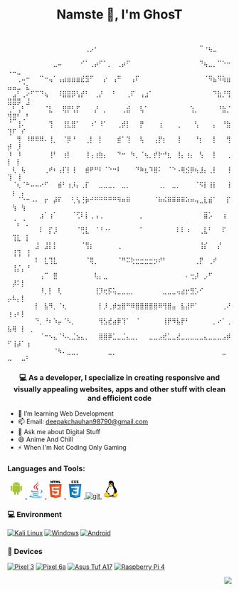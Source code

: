 <!--
**Dipak-Chauhan/dipak-chauhan** is a ✨ _special_ ✨ repository because its `README.md` (this file) appears on your GitHub profile.

Here are some ideas to get you started:

- 🔭 I’m currently working on ...
- 🌱 I’m currently learning ...
- 👯 I’m looking to collaborate on ...
- 🤔 I’m looking for help with ...
- 💬 Ask me about ...
- 📫 How to reach me: ...
- 😄 Pronouns: ...
- ⚡ Fun fact: ...
-->

<h1 align="center">Namste 👋, I'm GhosT</h1>

⠀

⠀⠀⠀⠀⠀⠀⠀⠀⠀⠀⠀⠀⠀⠀⠀⠀⠀⢀⡠⠂⠀⠀⠀⠀⠀⠀⠀⠀⠀⠀⠀⠀⠀⠀⠀⠀⠀⠀⠀⠀⠀⠀⠉⠐⢦⣀⠀⠀⠀⠀⠀⠀⠀⠀⠀
⠀⠀⠀⠀⠀⠀⠀⠀⠀⠀⣀⠤⠀⠀⠀⠀⠊⠁⢀⡴⠋⠁⡀⠀⢀⡴⠋⠀⠀⠀⠀⠀⠀⠀⠀⠀⠀⠀⠀⠀⠀⠀⠙⢦⣀⡀⠉⠑⠒⠠⠤⣀⠀⠀⠀
⠀⠀⢀⠤⠒⠀⠀⠉⠒⢤⠁⢠⣴⣶⣶⣶⣞⣻⠋⠀⠀⡔⠀⢠⠛⠀⠀⢠⠏⠀⠀⠀⠀⠀⠀⠀⠀⠀⠀⠀⠀⠀⠀⠈⠻⣦⠻⢷⣶⣤⣤⣀⠈⣆⠀
⠀⣠⠃⢀⠔⠋⠉⠙⢦⠀⠀⠸⣿⣿⡿⢣⡞⠃⠀⢀⡜⠀⠀⠃⠀⠀⢀⠏⠀⢠⣰⠁⠀⠀⠀⠀⠀⠀⠀⠀⠀⠀⠀⠀⠀⠙⣷⡘⢻⣿⣿⡿⠀⣸⠀
⢀⠃⢠⠃⠀⠀⠀⠀⠈⣇⠀⠀⢿⡟⢣⡏⠀⠀⠀⡜⠀⡀⠀⠀⠀⢀⣾⠀⠀⢧⠁⠀⠀⠀⠀⠀⠀⠀⠀⠀⢱⡀⠀⠀⠀⠀⠘⣷⡈⢻⣿⠃⢀⠃⠀
⠈⠀⢸⠄⠀⠀⠀⠀⠀⢹⠀⠀⢸⣇⣿⠁⠀⠀⠰⠁⠸⠁⠀⠀⢀⡾⡇⠀⠀⡟⠀⠀⠀⢰⠀⠀⠀⢀⠀⠀⠀⢣⠀⠀⠀⡄⠀⠘⣷⢹⠏⠀⠎⠀⠀
⠀⠀⢻⠀⠸⠿⠿⠿⠄⢸⡀⠀⠈⡿⠘⠀⠀⢀⡇⠀⡇⠀⠀⠀⣾⠁⢹⠀⠀⢧⠀⠀⢠⡟⡆⠀⠀⢸⠀⠀⠀⠘⡆⠀⠀⡇⠀⠀⢻⡾⠀⡸⠀⠀⠀
⠸⠀⠸⠀⠀⠀⠀⠀⠀⢸⠃⠀⢰⡇⠀⠀⠀⢸⢠⢰⣷⡄⠀⠀⠙⠒⠀⠳⡀⠈⢦⡀⡞⡗⠚⣆⠀⢸⡄⢰⡄⠀⢣⠀⠀⡇⠀⠀⢀⡇⠀⡇⠀⠀⠀
⠀⢇⠀⢧⠀⠀⠀⠀⢀⠞⠆⢠⡏⡇⢸⠀⠀⣾⠟⠛⠇⠈⠑⠒⠇⠀⠀⠀⠙⠷⣆⠹⣿⠅⠀⠈⠑⠠⢿⣪⡿⢦⣸⡄⢀⡇⠀⠀⢸⢹⠀⢸⠀⠀⠀
⠀⠈⢆⠈⠓⠤⠤⠔⠋⠀⠀⣾⠃⢰⡸⡄⢀⡏⠀⠀⣀⣀⣀⡀⠀⣀⡀⠀⠀⠀⠀⠀⠀⢀⡀⠀⣀⡀⠀⠀⠀⠈⠫⡇⢸⡇⠀⠀⢸⠀⡆⠀⡄⠀⠀
⠀⠀⠈⠑⠒⠠⠄⠀⡖⠀⡼⠏⠀⠀⢃⢣⢘⡷⠚⠛⠛⠛⠛⠛⠻⠶⠿⠀⠀⠀⠀⠀⠈⠷⠮⠿⠿⠿⠿⠵⠶⢤⣀⣇⣾⠁⠀⠀⡏⠀⢳⠀⢳⠀⠀
⠀⠀⠀⠀⠀⠀⠀⣰⠁⢰⠁⠀⠀⠀⠈⢋⠇⡇⢀⢠⢀⠀⠀⠀⠀⠀⠀⠀⠀⡀⠀⠀⠀⠀⠀⠀⠀⠀⠀⠀⠀⠀⠀⣿⡡⠀⠀⢰⠀⠀⠈⡄⠈⡀⠀
⠀⠀⠀⠀⠀⠀⠀⠇⠀⡏⡸⠀⠀⠀⠀⠈⢛⣇⠀⠈⠘⠐⠂⠀⠀⠀⠀⠀⠀⠁⠀⠀⠀⠀⠀⠀⠀⠇⠇⠰⠀⠀⢀⣇⠃⠀⠀⠏⠀⠀⢹⣇⠀⡇⠀
⠀⠀⠀⠀⠀⠀⣸⠀⣸⡇⡇⠀⠀⠀⠀⠀⠈⢻⡆⠀⠀⠀⠀⠀⢀⠀⠀⠀⠀⠀⠀⠀⠀⠀⠀⠀⠀⠀⠀⠀⠀⠀⢸⡎⠀⠀⡜⠀⠀⠀⢸⢹⠀⢸⠀
⠀⠀⠀⠀⠀⠀⠇⠀⣇⢹⣇⠀⠀⠀⠀⠀⠀⠈⢿⡀⠀⠀⠀⠀⠈⠛⠭⢗⣒⣒⣒⣒⡲⠞⠃⠀⠀⠀⠀⠀⠀⢀⡟⠀⢀⠞⠀⠀⠀⠀⢸⡌⡄⠘⠀
⠀⠀⠀⠀⠀⠀⠀⢠⠉⠀⣿⠀⠀⠀⠀⠀⠀⠀⠀⢧⡄⣀⠀⠀⠀⠀⠀⠀⠀⠀⠀⠀⠀⠀⠀⠀⠀⠀⠀⠄⢒⡼⠀⡠⠋⠀⠀⠀⠀⠀⡼⠅⡇⠀⠀
⠀⠀⠀⠀⠀⠀⠀⠸⡀⡇⠀⢇⠀⠀⠀⠀⠀⠀⠀⢸⡹⢖⡯⢥⣀⣀⣀⡀⠀⠀⠀⠀⠀⠀⣀⣀⣀⢤⣴⡖⣻⡡⠊⠀⠀⠀⠀⠀⠀⡤⠧⡄⡇⠀⠀
⠀⠀⠀⠀⠀⠀⡇⠀⣧⠻⡀⠈⢆⠀⠀⠀⠀⠀⠀⠀⡇⡸⢀⡾⣲⣿⠛⠿⣿⣿⣿⣿⣿⠿⢻⣿⣤⠀⣧⣼⠟⠁⠀⠀⠀⠀⠀⢀⠜⢰⢠⠆⡇⠀⠀
⠀⠀⠀⠀⠀⠀⠙⡀⠘⠆⠱⡤⠈⠣⡀⠀⠀⠀⠀⠀⢻⣣⣞⣴⡿⢹⠁⠀⠈⠀⠀⠀⠀⠀⢸⡟⠻⣧⡟⠃⠀⠀⠀⠀⠀⡀⠔⠁⢀⣧⢿⠀⡇⠀⡀
⠀⠀⠀⠀⠀⠀⠀⠈⠒⠢⣄⠈⠣⢄⣈⣢⣄⡀⠀⠀⣿⣿⡿⣁⣀⣈⣄⣀⡀⠀⠀⣀⣀⣠⣞⣁⣀⣜⣀⣀⣀⣀⣀⣄⣀⣀⣀⣠⡾⠋⢸⡼⠁⢰⠀
⠀⠀⠀⠀⠀⠀⠀⠀⠀⠀⠈⠳⠄⣀⣀⡀⠀⠀⠀⠀⠀⠀⣀⡀⠀⠀⠀⠀⠀⠀⠀⠀⠀⠀⠀⠀⠀⠀⠀⠀⠀⠀⠀⠀⠀⠀⠀⣀⠀⠤⠀⠀⠤⠃⠀



<h3 align="center">💻 As a developer, I specialize in creating responsive and visually appealing websites, apps and other stuff with clean and efficient code
</h3>

- 🌱 I’m learning Web Development 
- 📫 Email: deepakchauhan98790@gmail.com
- 💬 Ask me about Digital Stuff
- 😄 Anime And Chill
- ⚡ When I'm Not Coding Only Gaming

<h3 align="left">Languages and Tools:</h3>
<p align="left">  <a href="https://developer.android.com" target="_blank" rel="noreferrer"> <img src="https://raw.githubusercontent.com/devicons/devicon/master/icons/android/android-original-wordmark.svg" alt="android" width="40" height="40"/> </a>   <a href="https://www.java.com" target="_blank" rel="noreferrer"> <img src="https://raw.githubusercontent.com/devicons/devicon/master/icons/java/java-original.svg" alt="java" width="40" height="40"/> </a>   <a href="https://www.w3.org/html/" target="_blank" rel="noreferrer"> <img src="https://raw.githubusercontent.com/devicons/devicon/master/icons/html5/html5-original-wordmark.svg" alt="html5" width="40" height="40"/> </a>   <a href="https://www.w3schools.com/css/" target="_blank" rel="noreferrer"> <img src="https://raw.githubusercontent.com/devicons/devicon/master/icons/css3/css3-original-wordmark.svg" alt="css3" width="40" height="40"/> </a>   <a href="https://git-scm.com/" target="_blank" rel="noreferrer"> <img src="https://www.vectorlogo.zone/logos/git-scm/git-scm-icon.svg" alt="git" width="40" height="40"/> </a>   <a href="https://www.linux.org/" target="_blank" rel="noreferrer"> <img src="https://raw.githubusercontent.com/devicons/devicon/master/icons/linux/linux-original.svg" alt="linux" width="40" height="40"/> </a> 
</p>

### 💻 Environment
[![Kali Linux](https://img.shields.io/badge/Kali%20Linux-00BBFF?style=flat-square&logo=Kali%20Linux&logoColor=FFFFFF&labelColor=blue)](https://www.kali.org/)
[![Windows](https://img.shields.io/badge/Windows-00BBFF?style=flat-square&logo=Windows&logoColor=FFFFFF&labelColor=00BBFF)](https://www.microsoft.com/en-us/windows)
[![Android](https://img.shields.io/badge/Android-00C000?style=flat-square&logo=android&logoColor=FFFFFF&labelColor=00C000)](https://www.android.com/intl/en_in/android-13/)

<!--<p>&nbsp;<img align="right" src="https://github-readme-stats.vercel.app/api?username=dipak-chauhan&show_icons=true&locale=en" alt="dipak-chauhan" /></p>-->

### 📱 Devices
[![Pixel 3](https://img.shields.io/badge/Pixel%203-00C000?style=flat-square&logo=google&logoColor=FFFFFF&labelColor=00C000)](https://store.google.com/)
[![Pixel 6a](https://img.shields.io/badge/Pixel%206a-00C000?style=flat-square&logo=google&logoColor=FFFFFF&labelColor=00C000)](https://store.google.com/)
[![Asus Tuf A17](https://img.shields.io/badge/Asus%20Tuf%20A17-inactive?style=flat-square&logo=Asus&logoColor=FFFFFF&labelColor=inactive)](https://www.asus.com/laptops/for-gaming/tuf-gaming/asus-tuf-gaming-a17-2022/)
[![Raspberry Pi 4](https://img.shields.io/badge/Raspberry%20Pi%204-CF0000?style=flat-square&logo=Raspberry%20Pi&logoColor=FFFFFF&labelColor=CF0000)](https://www.raspberrypi.com/products/raspberry-pi-4-model-b/)

<img align="right" src="https://github-readme-stats.vercel.app/api?username=dipak-chauhan&include_all_commits=true&show_icons=true&theme=buefy&count_private=true&hide_border=true" />
